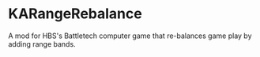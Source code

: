 # KARangeRebalance
A mod for HBS's Battletech computer game that re-balances game play by adding range bands.
